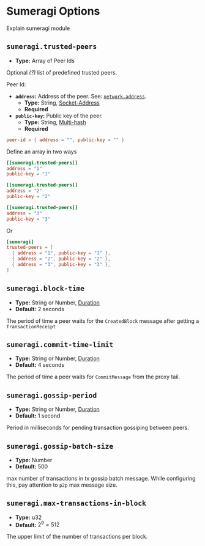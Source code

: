 # Sumeragi Options

Explain sumeragi module

## `sumeragi.trusted-peers`

- **Type:** Array of Peer Ids

Optional _(?)_ list of predefined trusted peers.

Peer Id:

- **`address`:** Address of the peer. See:
  [`network.address`](network-options#network-address).
  - **Type:** String, [Socket-Address](glossary#type-socket-address)
  - **Required**
- **`public-key`:** Public key of the peer.
  - **Type:** String, [Multi-hash](glossary#type-multi-hash)
  - **Required**

```toml
peer-id = { address = "", public-key = "" }
```

Define an array in two ways

```toml
[[sumeragi.trusted-peers]]
address = "1"
public-key = "1"

[[sumeragi.trusted-peers]]
address = "2"
public-key = "2"

[[sumeragi.trusted-peers]]
address = "3"
public-key = "3"
```

Or

```toml
[sumeragi]
trusted-peers = [
  { address = "1", public-key = "1" },
  { address = "2", public-key = "2" },
  { address = "3", public-key = "3" },
]
```

## `sumeragi.block-time`

- **Type:** String or Number, [Duration](glossary#type-duration)
- **Default:** 2 seconds

The period of time a peer waits for the `CreatedBlock` message after
getting a `TransactionReceipt`

## `sumeragi.commit-time-limit`

- **Type:** String or Number, [Duration](glossary#type-duration)
- **Default:** 4 seconds

The period of time a peer waits for `CommitMessage` from the proxy tail.

## `sumeragi.gossip-period`

- **Type:** String or Number, [Duration](glossary#type-duration)
- **Default:** 1 second

Period in milliseconds for pending transaction gossiping between peers.

## `sumeragi.gossip-batch-size`

- **Type:** Number
- **Default:** 500

max number of transactions in tx gossip batch message. While configuring
this, pay attention to `p2p` max message size.

## `sumeragi.max-transactions-in-block`

- **Type:** u32
- **Default:** $2^9 = 512$

The upper limit of the number of transactions per block.
